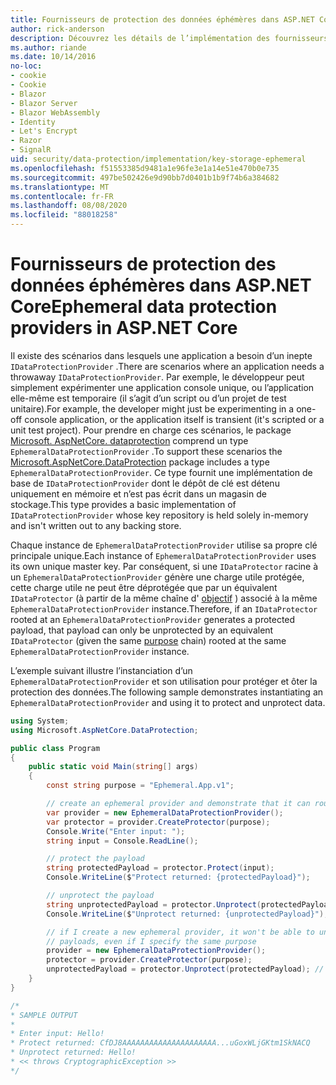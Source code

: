 ```yaml
---
title: Fournisseurs de protection des données éphémères dans ASP.NET Core
author: rick-anderson
description: Découvrez les détails de l’implémentation des fournisseurs de protection des données ASP.NET Core éphémères.
ms.author: riande
ms.date: 10/14/2016
no-loc:
- cookie
- Cookie
- Blazor
- Blazor Server
- Blazor WebAssembly
- Identity
- Let's Encrypt
- Razor
- SignalR
uid: security/data-protection/implementation/key-storage-ephemeral
ms.openlocfilehash: f51553385d9481a1e96fe3e1a14e51e470b0e735
ms.sourcegitcommit: 497be502426e9d90bb7d0401b1b9f74b6a384682
ms.translationtype: MT
ms.contentlocale: fr-FR
ms.lasthandoff: 08/08/2020
ms.locfileid: "88018258"
---
```

# <a name="ephemeral-data-protection-providers-in-aspnet-core"></a><span data-ttu-id="d3f1e-103">Fournisseurs de protection des données éphémères dans ASP.NET Core</span><span class="sxs-lookup"><span data-stu-id="d3f1e-103">Ephemeral data protection providers in ASP.NET Core</span></span>

<a name="data-protection-implementation-key-storage-ephemeral"></a>

<span data-ttu-id="d3f1e-104">Il existe des scénarios dans lesquels une application a besoin d’un inepte `IDataProtectionProvider` .</span><span class="sxs-lookup"><span data-stu-id="d3f1e-104">There are scenarios where an application needs a throwaway `IDataProtectionProvider`.</span></span> <span data-ttu-id="d3f1e-105">Par exemple, le développeur peut simplement expérimenter une application console unique, ou l’application elle-même est temporaire (il s’agit d’un script ou d’un projet de test unitaire).</span><span class="sxs-lookup"><span data-stu-id="d3f1e-105">For example, the developer might just be experimenting in a one-off console application, or the application itself is transient (it's scripted or a unit test project).</span></span> <span data-ttu-id="d3f1e-106">Pour prendre en charge ces scénarios, le package [Microsoft. AspNetCore. dataprotection](https://www.nuget.org/packages/Microsoft.AspNetCore.DataProtection/) comprend un type `EphemeralDataProtectionProvider` .</span><span class="sxs-lookup"><span data-stu-id="d3f1e-106">To support these scenarios the [Microsoft.AspNetCore.DataProtection](https://www.nuget.org/packages/Microsoft.AspNetCore.DataProtection/) package includes a type `EphemeralDataProtectionProvider`.</span></span> <span data-ttu-id="d3f1e-107">Ce type fournit une implémentation de base de `IDataProtectionProvider` dont le dépôt de clé est détenu uniquement en mémoire et n’est pas écrit dans un magasin de stockage.</span><span class="sxs-lookup"><span data-stu-id="d3f1e-107">This type provides a basic implementation of `IDataProtectionProvider` whose key repository is held solely in-memory and isn't written out to any backing store.</span></span>

<span data-ttu-id="d3f1e-108">Chaque instance de `EphemeralDataProtectionProvider` utilise sa propre clé principale unique.</span><span class="sxs-lookup"><span data-stu-id="d3f1e-108">Each instance of `EphemeralDataProtectionProvider` uses its own unique master key.</span></span> <span data-ttu-id="d3f1e-109">Par conséquent, si une `IDataProtector` racine à un `EphemeralDataProtectionProvider` génère une charge utile protégée, cette charge utile ne peut être déprotégée que par un équivalent `IDataProtector` (à partir de la même chaîne d' [objectif](xref:security/data-protection/consumer-apis/purpose-strings#data-protection-consumer-apis-purposes) ) associé à la même `EphemeralDataProtectionProvider` instance.</span><span class="sxs-lookup"><span data-stu-id="d3f1e-109">Therefore, if an `IDataProtector` rooted at an `EphemeralDataProtectionProvider` generates a protected payload, that payload can only be unprotected by an equivalent `IDataProtector` (given the same [purpose](xref:security/data-protection/consumer-apis/purpose-strings#data-protection-consumer-apis-purposes) chain) rooted at the same `EphemeralDataProtectionProvider` instance.</span></span>

<span data-ttu-id="d3f1e-110">L’exemple suivant illustre l’instanciation d’un `EphemeralDataProtectionProvider` et son utilisation pour protéger et ôter la protection des données.</span><span class="sxs-lookup"><span data-stu-id="d3f1e-110">The following sample demonstrates instantiating an `EphemeralDataProtectionProvider` and using it to protect and unprotect data.</span></span>

```csharp
using System;
using Microsoft.AspNetCore.DataProtection;

public class Program
{
    public static void Main(string[] args)
    {
        const string purpose = "Ephemeral.App.v1";

        // create an ephemeral provider and demonstrate that it can round-trip a payload
        var provider = new EphemeralDataProtectionProvider();
        var protector = provider.CreateProtector(purpose);
        Console.Write("Enter input: ");
        string input = Console.ReadLine();

        // protect the payload
        string protectedPayload = protector.Protect(input);
        Console.WriteLine($"Protect returned: {protectedPayload}");

        // unprotect the payload
        string unprotectedPayload = protector.Unprotect(protectedPayload);
        Console.WriteLine($"Unprotect returned: {unprotectedPayload}");

        // if I create a new ephemeral provider, it won't be able to unprotect existing
        // payloads, even if I specify the same purpose
        provider = new EphemeralDataProtectionProvider();
        protector = provider.CreateProtector(purpose);
        unprotectedPayload = protector.Unprotect(protectedPayload); // THROWS
    }
}

/*
* SAMPLE OUTPUT
*
* Enter input: Hello!
* Protect returned: CfDJ8AAAAAAAAAAAAAAAAAAAAA...uGoxWLjGKtm1SkNACQ
* Unprotect returned: Hello!
* << throws CryptographicException >>
*/
```
